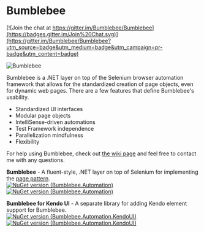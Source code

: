 Bumblebee
=========

[![Join the chat at https://gitter.im/Bumblebee/Bumblebee](https://badges.gitter.im/Join%20Chat.svg)](https://gitter.im/Bumblebee/Bumblebee?utm_source=badge&utm_medium=badge&utm_campaign=pr-badge&utm_content=badge)

![Bumblebee](https://avatars1.githubusercontent.com/u/10162916?v=3&s=100 "Bumblebee")

Bumblebee is a .NET layer on top of the Selenium browser automation framework that allows for the standardized creation of page objects, even for dynamic web pages. There are a few features that define Bumblebee's usability.

-   Standardized UI interfaces
-   Modular page objects
-   IntelliSense-driven automations
-   Test Framework independence
-   Parallelization mindfulness
-   Flexibility

For help using Bumblebee, check out [the wiki page](https://github.com/patrickherrmann/Bumblebee/wiki) and feel free to contact me with any questions.

**Bumblebee** - A fluent-style, .NET layer on top of Selenium for implementing the [page pattern](https://code.google.com/p/selenium/wiki/PageObjects).<br>
[![NuGet version (Bumblebee.Automation)](https://img.shields.io/nuget/v/Bumblebee.Automation.svg?style=flat)](https://www.nuget.org/packages/Bumblebee.Automation/)
[![NuGet version (Bumblebee.Automation)](https://img.shields.io/nuget/dt/Bumblebee.Automation.svg?style=flat)](https://www.nuget.org/packages/Bumblebee.Automation/)

**Bumblebee for Kendo UI** - A separate library for adding Kendo element support for Bumblebee.<br>
[![NuGet version (Bumblebee.Automation.KendoUI)](https://img.shields.io/nuget/v/Bumblebee.Automation.KendoUI.svg?style=flat)](https://www.nuget.org/packages/Bumblebee.Automation.KendoUI/)
[![NuGet version (Bumblebee.Automation.KendoUI)](https://img.shields.io/nuget/dt/Bumblebee.Automation.KendoUI.svg?style=flat)](https://www.nuget.org/packages/Bumblebee.Automation.KendoUI/)
